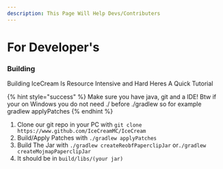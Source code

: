 ```yaml
---
description: This Page Will Help Devs/Contributers
---
```


# For Developer's

### Building

Building IceCream Is Resource Intensive and Hard Heres A Quick Tutorial

{% hint style="success" %}
Make sure you have java, git and a IDE! Btw if your on Windows you do not need ./ before ./gradlew so for example gradlew applyPatches
{% endhint %}

1. Clone our git repo in your PC with `git clone https://www.github.com/IceCreamMC/IceCream`&#x20;
2. Build/Apply Patches with `./gradlew applyPatches`
3. Build The Jar with `./gradlew createReobfPaperclipJar` or`./gradlew createMojmapPaperclipJar`&#x20;
4. It should be in `build/libs/(your jar)`&#x20;

